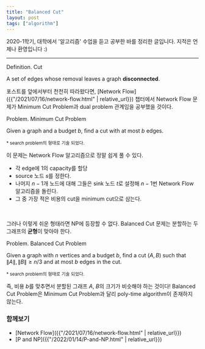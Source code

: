 ```yaml
---
title: "Balanced Cut"
layout: post
tags: ["algorithm"]
---
```




2020-1학기, 대학에서 '알고리즘' 수업을 듣고 공부한 바를 정리한 글입니다. 지적은 언제나 환영입니다 :)

<hr/>

<div class="definition" markdown="1">

<span class="statement-title">Definition.</span> Cut<br>

A set of edges whose removal leaves a graph **disconnected**.

</div>

포스트를 앞에서부터 천천히 따라왔다면, [Network Flow]({{"/2021/07/16/network-flow.html" | relative_url}}) 챕터에서 Network Flow 문제가 Minimum Cut Problem과 dual problem 관계임을 공부했을 것이다.

<div class="statement" markdown="1">

<span class="statement-title">Problem.</span> Minimum Cut Problem<br>

Given a graph and a budget $b$, find a cut with at most $b$ edges.

<small>\* search problem의 형태로 기술 되었다.</small>

</div>

이 문제는 Network Flow 알고리즘으로 정말 쉽게 풀 수 있다. 

- 각 edge에 1의 capacity를 할당
- source 노드 $s$를 정한다.
- 나머지 $n-1$개 노드에 대해 그들은 sink 노드 $t$로 설정해 $n-1$번 Network Flow 알고리즘을 돌린다.
- 그 중 가장 적은 비용의 cut을 minimum cut으로 삼는다.

<br/>

그러나 이렇게 쉬운 형태라면 NP에 등장할 수 없다. Balanced Cut 문제는 분할하는 두 그래프의 **균형**이 맞아야 한다.

<div class="statement" markdown="1">

<span class="statement-title">Problem.</span> Balanced Cut Problem<br>

Given a graph with $n$ vertices and a budget $b$, find a cut $(A, B)$ such that $\left\| A \right\|, \left\| B \right\| \ge n/3$ and at most $b$ edges in the cut.

<small>\* search problem의 형태로 기술 되었다.</small>

</div>

즉, 비용 $b$를 맞추면서 분할된 그래프 $A$, $B$의 크기가 비슷해야 하는 것이다! Balanced Cut Problem은 Minimum Cut Problem과 달리 poly-time algorithm이 존재하지 않는다.

### 함께보기

- [Network Flow]({{"/2021/07/16/network-flow.html" | relative_url}})
- [P and NP]({{"/2022/01/14/P-and-NP.html" | relative_url}})
